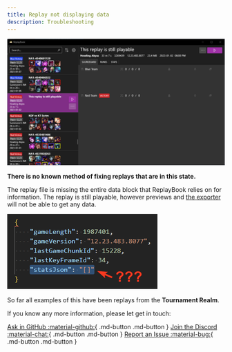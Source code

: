 ```yaml
---
title: Replay not displaying data
description: Troubleshooting
---
```


![Example image](../images/troubleshooting/replayNotshowingData_0.png)

**There is no known method of fixing replays that are in this state.**

The replay file is missing the entire data block that ReplayBook relies on for information. The replay is still playable, however previews and [the exporter](../getting-started/exporting-player-data.md) will not be able to get any data.

![Example of problem](../images/troubleshooting/replayNotShowingData_1.bmp)

So far all examples of this have been replays from the **Tournament Realm**.

If you know any more information, please let get in touch:

[Ask in GitHub :material-github:](https://github.com/fraxiinus/ReplayBook/discussions){ .md-button .md-button }
[Join the Discord :material-chat:](https://discord.gg/c33Rc5J){ .md-button .md-button }
[Report an Issue :material-bug:](https://github.com/fraxiinus/ReplayBook/issues/new/choose){ .md-button .md-button }
